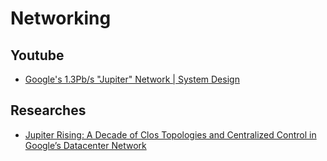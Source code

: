 # Networking


## Youtube

- [Google's 1.3Pb/s "Jupiter" Network | System Design](https://www.youtube.com/watch?v=ArBL7eQwc_Q)


## Researches

- [Jupiter Rising: A Decade of Clos Topologies and Centralized Control in Google’s Datacenter Network](https://research.google/pubs/jupiter-rising-a-decade-of-clos-topologies-and-centralized-control-in-googles-datacenter-network/)